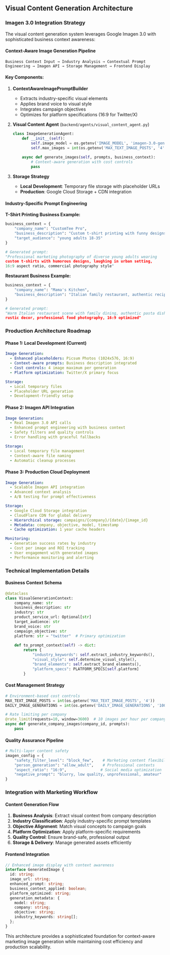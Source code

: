 ## Visual Content Generation Architecture

### Imagen 3.0 Integration Strategy

The visual content generation system leverages Google Imagen 3.0 with sophisticated business context awareness:

#### Context-Aware Image Generation Pipeline
```
Business Context Input → Industry Analysis → Contextual Prompt Engineering → Imagen API → Storage Management → Frontend Display
```

#### Key Components:

1. **ContextAwareImagePromptBuilder**
   - Extracts industry-specific visual elements
   - Applies brand voice to visual style
   - Integrates campaign objectives
   - Optimizes for platform specifications (16:9 for Twitter/X)

2. **Visual Content Agent** (`backend/agents/visual_content_agent.py`)
   ```python
   class ImageGenerationAgent:
       def __init__(self):
           self.image_model = os.getenv('IMAGE_MODEL', 'imagen-3.0-generate-001')
           self.max_images = int(os.getenv('MAX_TEXT_IMAGE_POSTS', '4'))
       
       async def generate_images(self, prompts, business_context):
           # Context-aware generation with cost controls
           pass
   ```

3. **Storage Strategy**
   - **Local Development**: Temporary file storage with placeholder URLs
   - **Production**: Google Cloud Storage + CDN integration
   
#### Industry-Specific Prompt Engineering

**T-Shirt Printing Business Example:**
```python
business_context = {
    "company_name": "CustomTee Pro",
    "business_description": "Custom t-shirt printing with funny designs", 
    "target_audience": "young adults 18-35"
}

# Generated prompt:
"Professional marketing photography of diverse young adults wearing 
custom t-shirts with humorous designs, laughing in urban setting,
16:9 aspect ratio, commercial photography style"
```

**Restaurant Business Example:**
```python
business_context = {
    "company_name": "Mama's Kitchen",
    "business_description": "Italian family restaurant, authentic recipes"
}

# Generated prompt:  
"Warm Italian restaurant scene with family dining, authentic pasta dishes,
rustic decor, professional food photography, 16:9 optimized"
```

### Production Architecture Roadmap

#### Phase 1: Local Development (Current)
```yaml
Image Generation:
  - Enhanced placeholders: Picsum Photos (1024x576, 16:9)
  - Context-aware prompts: Business description integrated
  - Cost controls: 4 image maximum per generation
  - Platform optimization: Twitter/X primary focus

Storage:
  - Local temporary files
  - Placeholder URL generation
  - Development-friendly setup
```

#### Phase 2: Imagen API Integration 
```yaml
Image Generation:
  - Real Imagen 3.0 API calls
  - Enhanced prompt engineering with business context
  - Safety filters and quality controls
  - Error handling with graceful fallbacks

Storage:
  - Local temporary file management
  - Context-aware file naming
  - Automatic cleanup processes
```

#### Phase 3: Production Cloud Deployment
```yaml
Image Generation:
  - Scalable Imagen API integration
  - Advanced context analysis
  - A/B testing for prompt effectiveness

Storage:
  - Google Cloud Storage integration
  - CloudFlare CDN for global delivery
  - Hierarchical storage: campaigns/{company}/{date}/{image_id}
  - Metadata: company, objective, model, timestamp
  - Cache optimization: 1 year cache headers

Monitoring:
  - Generation success rates by industry
  - Cost per image and ROI tracking
  - User engagement with generated images
  - Performance monitoring and alerting
```

### Technical Implementation Details

#### Business Context Schema
```python
@dataclass
class VisualGenerationContext:
    company_name: str
    business_description: str
    industry: str
    product_service_url: Optional[str]
    target_audience: str
    brand_voice: str
    campaign_objective: str
    platform: str = "twitter"  # Primary optimization
    
    def to_prompt_context(self) -> dict:
        return {
            "industry_keywords": self.extract_industry_keywords(),
            "visual_style": self.determine_visual_style(),
            "brand_elements": self.extract_brand_elements(),
            "platform_specs": PLATFORM_SPECS[self.platform]
        }
```

#### Cost Management Strategy
```python
# Environment-based cost controls
MAX_TEXT_IMAGE_POSTS = int(os.getenv('MAX_TEXT_IMAGE_POSTS', '4'))
DAILY_IMAGE_GENERATIONS = int(os.getenv('DAILY_IMAGE_GENERATIONS', '100'))

# Rate limiting per company
@rate_limit(requests=10, window=3600)  # 10 images per hour per company
async def generate_company_images(company_id, prompts):
    pass
```

#### Quality Assurance Pipeline
```python
# Multi-layer content safety
imagen_config = {
    "safety_filter_level": "block_few",    # Marketing content flexibility
    "person_generation": "allow_adult",    # Professional contexts
    "aspect_ratio": "16:9",               # Social media optimization
    "negative_prompt": "blurry, low quality, unprofessional, amateur"
}
```

### Integration with Marketing Workflow

#### Content Generation Flow
1. **Business Analysis**: Extract visual context from company description
2. **Industry Classification**: Apply industry-specific prompt templates
3. **Objective Alignment**: Match visual concepts to campaign goals
4. **Platform Optimization**: Apply platform-specific requirements
5. **Quality Control**: Ensure brand-safe, professional output
6. **Storage & Delivery**: Manage generated assets efficiently

#### Frontend Integration
```typescript
// Enhanced image display with context awareness
interface GeneratedImage {
  id: string;
  image_url: string;
  enhanced_prompt: string;
  business_context_applied: boolean;
  platform_optimized: string;
  generation_metadata: {
    model: string;
    company: string;
    objective: string;
    industry_keywords: string[];
  };
}
```

This architecture provides a sophisticated foundation for context-aware marketing image generation while maintaining cost efficiency and production scalability. 